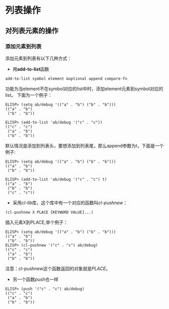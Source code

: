 # 列表操作

## 对列表元素的操作

### 添加元素到列表
添加元素到列表有以下几种方式：
* 用**add-to-list**函数
```elisp
add-to-list symbol element &optional append compare-fn
```
功能为当element不在symbol对应的list中时，添加element元素到symbol对应的list。
下面为一个例子：
```elisp
ELISP> (setq ab/debug '(("a" . "b") ("b" . "b")))
(("a" . "b")
 ("b" . "b"))

ELISP> (add-to-list 'ab/debug '("c" . "c"))
(("c" . "c")
 ("a" . "b")
 ("b" . "b"))
```
默认情况是添加到列表头，要想添加到列表尾，那么append参数为t，下面是一个例子:
```elisp
ELISP> (setq ab/debug '(("a" . "b") ("b" . "b")))
(("a" . "b")
 ("b" . "b"))

ELISP> (add-to-list 'ab/debug '("c" . "c") t)
(("a" . "b")
 ("b" . "b")
 ("c" . "c"))
```

* 采用*cl-lib*库，这个库中有一个对应的函数叫*cl-pushnew*：
```elisp
(cl-pushnew X PLACE [KEYWORD VALUE]...)
```
插入元素X到PLACE,举个例子：
```elisp
ELISP> (setq ab/debug '(("a" . "b") ("b" . "b")))
(("a" . "b")
 ("b" . "b"))
ELISP> (cl-pushnew '("c" . "c") ab/debug)
(("c" . "c")
 ("a" . "b")
 ("b" . "b"))
```
注意：cl-pushnew这个函数返回的对象就是*PLACE*。

* 另一个函数*push*也一样
```
ELISP> (push '("c" . "c") ab/debug)
(("c" . "c")
 ("a" . "b")
 ("b" . "b"))
```
